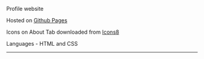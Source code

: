Profile website

Hosted on [Github Pages](https://pages.github.com/)

Icons on About Tab downloaded from [Icons8](https://icons8.com/)

Languages - HTML and CSS

- - - 
